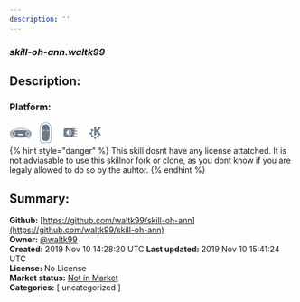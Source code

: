 ```yaml
---
description: ''
---
```


### _skill-oh-ann.waltk99_  
## Description:  
  
  
  
### Platform:  
 ![Mark I](../.gitbook/assets/mark-1-icon.png)  ![Mark II](../.gitbook/assets/mark-2-icon.png)  ![Picroft](../.gitbook/assets/picroft-icon.png)  ![plasmoid](../.gitbook/assets/kde.png)   
{% hint style="danger" %}
This skill dosnt have any license attatched. It is not adviasable to use this skillnor fork or clone, as you dont know if you are legaly allowed to do so by the auhtor.
{% endhint %}
  
## Summary:  
**Github:** [https://github.com/waltk99/skill-oh-ann](https://github.com/waltk99/skill-oh-ann)  
**Owner:** [@waltk99](https://github.com/waltk99)  
**Created:** 2019 Nov 10 14:28:20 UTC  **Last updated:** 2019 Nov 10 15:41:24 UTC  
**License:** No License  
**Market status:** [Not in Market](https://market.mycroft.ai/skill/)  
**Categories:** [ uncategorized ]   
